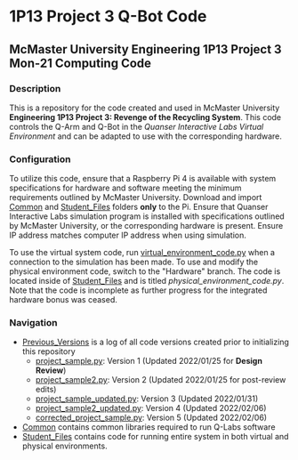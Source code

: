 # 1P13 Project 3 Q-Bot Code

## McMaster University Engineering 1P13 Project 3 Mon&#8209;21 Computing Code

### Description

This is a repository for the code created and used in McMaster University
**Engineering 1P13 Project 3: Revenge of the Recycling System**. This code controls the Q-Arm and Q-Bot in the *Quanser
Interactive Labs Virtual Environment* and can be adapted to use with the corresponding hardware.

### Configuration

To utilize this code, ensure that a Raspberry Pi 4 is available with system specifications for hardware and software
meeting the minimum requirements outlined by McMaster University. Download and import [Common][8] and
[Student_Files][9] folders **only** to the Pi. Ensure that Quanser Interactive Labs simulation program is installed with
specifications outlined by McMaster University, or the corresponding hardware is present. Ensure IP address matches
computer IP address when using simulation.

To use the virtual system code, run [virtual_environment_code.py][1] when a connection to the simulation has been made.
To use and modify the physical environment code, switch to the "Hardware" branch. The code is located inside
of [Student_Files][9] and is titled *physical_environment_code.py*. Note that the code is incomplete as further progress
for the integrated hardware bonus was ceased.

### Navigation

- [Previous_Versions][2] is a log of all code versions created prior to initializing this repository
    - [project_sample.py][3]: Version 1 (Updated 2022/01/25 for **Design Review**)
    - [project_sample2.py][4]: Version 2 (Updated 2022/01/25 for post-review edits)
    - [project_sample_updated.py][5]: Version 3 (Updated 2022/01/31)
    - [project_sample2_updated.py][6]: Version 4 (Updated 2022/02/06)
    - [corrected_project_sample.py][7]: Version 5 (Updated 2022/02/06)
- [Common][8] contains common libraries required to run Q-Labs software
- [Student_Files][9] contains code for running entire system in both virtual and physical environments.

[1]: Student_Files/virtual_environment_code.py

[2]: Previous_Versions

[3]: Previous_Versions/project_sample.py

[4]: Previous_Versions/project_sample2.py

[5]: Previous_Versions/project_sample_updated.py

[6]: Previous_Versions/project_sample2_updated.py

[7]: Previous_Versions/corrected_project_sample.py

[8]: Common

[9]: Student_Files
